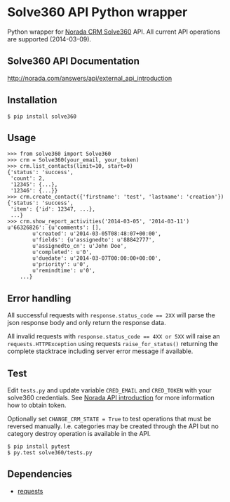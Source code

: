 

# Solve360 API Python wrapper

Python wrapper for [Norada CRM Solve360](http://norada.com/) API. All current API operations are supported (2014-03-09).


## Solve360 API Documentation

http://norada.com/answers/api/external_api_introduction


## Installation

    $ pip install solve360


## Usage

    >>> from solve360 import Solve360
    >>> crm = Solve360(your_email, your_token)
    >>> crm.list_contacts(limit=10, start=0)
    {'status': 'success',
     'count': 2,
     '12345': {...},
     '12346': {...}}
    >>> crm.create_contact({'firstname': 'test', 'lastname': 'creation'})
    {'status': 'success',
     'item': {'id': 12347, ...},
     ...}
    >>> crm.show_report_activities('2014-03-05', '2014-03-11')
    u'66326826': {u'comments': [],
            u'created': u'2014-03-05T08:48:07+00:00',
            u'fields': {u'assignedto': u'88842777',
            u'assignedto_cn': u'John Doe',
            u'completed': u'0',
            u'duedate': u'2014-03-07T00:00:00+00:00',
            u'priority': u'0',
            u'remindtime': u'0',
        ...}


## Error handling

All successful requests with `response.status_code == 2XX` will parse the json response body and only return the response data.

All invalid requests with `response.status_code == 4XX or 5XX` will raise an `requests.HTTPException` using requests `raise_for_status()` returning the complete stacktrace including server error message if available.


## Test

Edit `tests.py` and update variable `CRED_EMAIL` and `CRED_TOKEN` with your solve360 credentials. See [Norada API introduction](http://norada.com/answers/api/external_api_introduction) for more information how to obtain token.


Optionally set `CHANGE_CRM_STATE = True` to test operations that must be reversed manually. I.e. categories may be created through the API but no category destroy operation is available in the API.

    $ pip install pytest
    $ py.test solve360/tests.py


## Dependencies

* [requests](https://pypi.python.org/pypi/requests)

